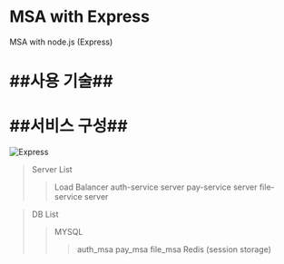 # MSA with Express
MSA with node.js (Express)

##사용 기술##
======


##서비스 구성##
=======
![Express](https://user-images.githubusercontent.com/54240763/163981531-eeaa182b-a77c-41c7-93a5-2fc144240b29.png)

>Server List
>>Load Balancer
>>auth-service server
>>pay-service server
>>file-service server

>DB List
>>MYSQL
>>>auth_msa
>>>pay_msa
>>>file_msa
>>Redis (session storage)
